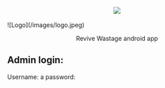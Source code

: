 <p align="center"><img src="https://ibb.co/SJwfq1C" width="400"></p>
<p>![Logo](/images/logo.jpeg)</p>
<p align="center">
    Revive Wastage android app
</p>

## Admin login:
Username: a
password:
